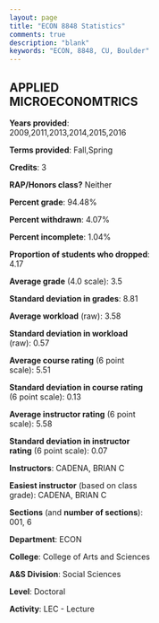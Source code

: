 ```yaml
---
layout: page
title: "ECON 8848 Statistics"
comments: true
description: "blank"
keywords: "ECON, 8848, CU, Boulder"
--- 
```

<head>
<script src="https://ajax.googleapis.com/ajax/libs/jquery/2.1.3/jquery.min.js"></script>
<script src="https://dl.dropboxusercontent.com/s/pc42nxpaw1ea4o9/highcharts.js?dl=0"></script>
<!-- <script src="../assets/js/highcharts.js"></script> -->
<style type="text/css">@font-face {
	font-family: "Bebas Neue";
	src: url(https://www.filehosting.org/file/details/544349/BebasNeue%20Regular.otf) format("opentype");
	}
	h1.Bebas { 
		font-family: "Bebas Neue", Verdana, Tahoma;
	}
</style>
</head>
<body>
	<div id="container" style="float: right; width: 45%; height: 88%; margin-left: 2.5%; margin-right: 2.5%;"></div>
	<script language="JavaScript">
		$(document).ready(function() {
		var chart = {type: 'column'};
		var title = {text: 'Grade Distribution'};
		var xAxis = {categories: ['A','B','C','D','F'],crosshair: true};
		var yAxis = {min: 0,title: {text: 'Percentage'}};
		var tooltip = {headerFormat: '<center><b><span style="font-size:20px">{point.key}</span></b></center>',
		               pointFormat: '<td style="padding:0"><b>{point.y:.1f}%</b></td>',
		               footerFormat: '</table>',shared: true,useHTML: true};
		var plotOptions = {column: {pointPadding: 0.0,borderWidth: 0}};  
		var credits = {enabled: false};var series= [{name: 'Percent',data: [54.63,43.52,0.93,0.0,0.93,]}];
		var json = {};
		json.chart = chart;
		json.title = title;
		json.tooltip = tooltip;
		json.xAxis = xAxis;
		json.yAxis = yAxis;  
		json.series = series;
		json.plotOptions = plotOptions;  
		json.credits = credits;
		$('#container').highcharts(json);
	});
	</script>
</body>
			   
## APPLIED MICROECONOMTRICS

**Years provided**: 2009,2011,2013,2014,2015,2016

**Terms provided**: Fall,Spring

**Credits**: 3

**RAP/Honors class?** Neither

**Percent grade**: 94.48%

**Percent withdrawn**: 4.07%

**Percent incomplete**: 1.04%

**Proportion of students who dropped**: 4.17

**Average grade** (4.0 scale): 3.5

**Standard deviation in grades**: 8.81

**Average workload** (raw): 3.58

**Standard deviation in workload** (raw): 0.57

**Average course rating** (6 point scale): 5.51

**Standard deviation in course rating** (6 point scale): 0.13

**Average instructor rating** (6 point scale): 5.58

**Standard deviation in instructor rating** (6 point scale): 0.07

**Instructors**: CADENA, BRIAN C

**Easiest instructor** (based on class grade): CADENA, BRIAN C

**Sections** (and **number of sections**): 001, 6

**Department**: ECON

**College**: College of Arts and Sciences

**A&S Division**: Social Sciences

**Level**: Doctoral

**Activity**: LEC - Lecture